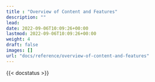 ```yaml
---
title : "Overview of Content and Features"
description: ""
lead: 
date: 2022-09-06T10:09:26+00:00
lastmod: 2022-09-06T10:09:26+00:00
weight: 4
draft: false
images: []
url: "docs/reference/overview-of-content-and-features"
---
```


{{< docstatus >}}